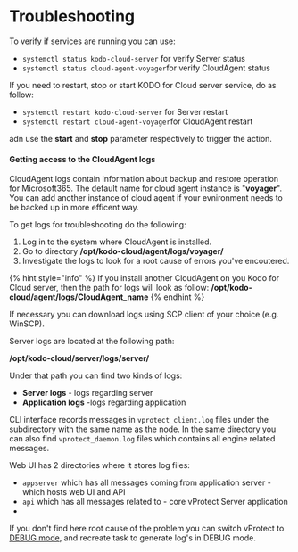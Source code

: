 # Troubleshooting

To verify if services are running you can use:

* `systemctl status kodo-cloud-server` for verify Server status
* `systemctl status cloud-agent-voyager`for verify CloudAgent status

If you need to restart, stop or start KODO for Cloud server service, do as follow:

* `systemctl restart kodo-cloud-server` for Server restart
* `systemctl restart cloud-agent-voyager`for CloudAgent restart

adn use the **start** and **stop** parameter respectively to trigger the action.  

#### Getting access to the CloudAgent logs

CloudAgent logs contain information about backup and restore operation for Microsoft365. The default name for cloud agent instance is "**voyager**". You can add another instance of cloud agent if your evnironment needs to be backed up in more efficent way.    

To get logs for troubleshooting do the following:

1. Log in to the system where CloudAgent is installed.
2. Go to directory  **/opt/kodo-cloud/agent/logs/voyager/**
3. Investigate the logs to look for a root cause of errors you've encoutered.

{% hint style="info" %}
If you install another CloudAgent on you Kodo for Cloud server, then the path for logs will look as follow: **/opt/kodo-cloud/agent/logs/CloudAgent\_name**
{% endhint %}

If necessary you can download logs using SCP client of your choice \(e.g. WinSCP\).

Server logs are located at the following path:

**/opt/kodo-cloud/server/logs/server/**

Under that path you can find two kinds of logs:

* **Server logs** - logs regarding server
* **Application logs** -logs regarding application

CLI interface records messages in `vprotect_client.log` files under the subdirectory with the same name as the node. In the same directory you can also find `vprotect_daemon.log` files which contains all engine related messages.

Web UI has 2 directories where it stores log files:

* `appserver` which has all messages coming from application server - which hosts web UI and API
* `api` which has all messages related to - core vProtect Server application
* 
If you don't find here root cause of the problem you can switch vProtect to [DEBUG mode](), and recreate task to generate log's in DEBUG mode.


